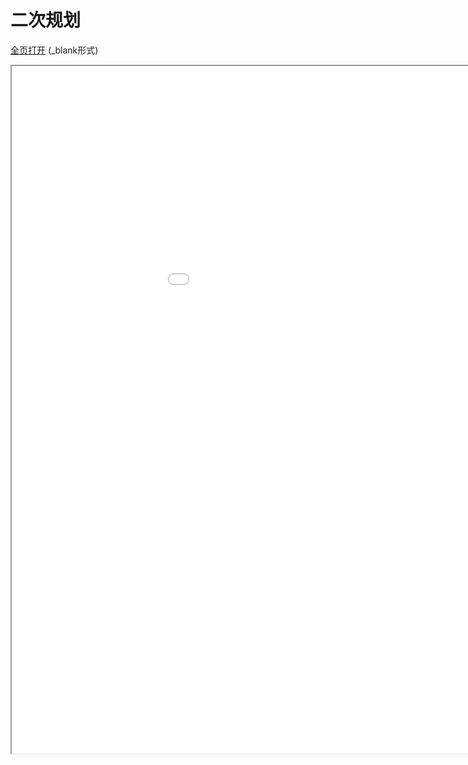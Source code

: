 
# 二次规划
<a href="/texpdf/part-opt-chap-qprog.html" target="_blank">全页打开</a> (_blank形式)
<div class="pdf-class">
    <iframe  src=/texpdf/part-opt-chap-qprog.html width="1100" height="1100">
    </iframe>
</div>
